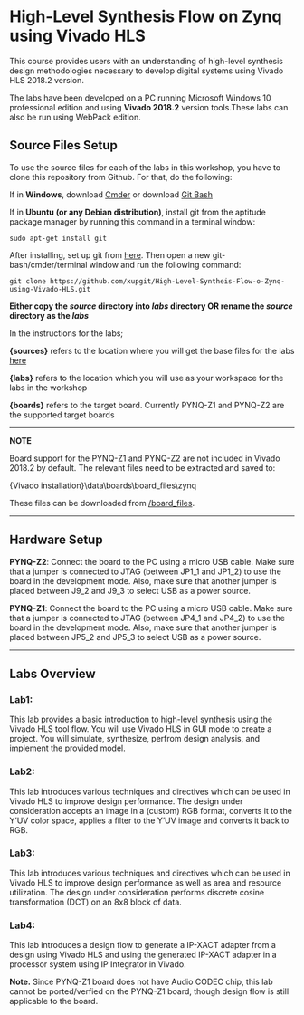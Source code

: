 # High-Level Synthesis Flow on Zynq using Vivado HLS

This course provides users with an understanding of high-level synthesis design methodologies necessary to develop digital systems using Vivado HLS 2018.2 version.

The labs have been developed on a PC running Microsoft Windows 10 professional edition and using **Vivado 2018.2** version tools.These labs can also be run using WebPack edition.

## Source Files Setup

To use the source files for each of the labs in this workshop, you have to clone this repository from Github. For that, do the following:

  If in **Windows**, download [Cmder](http://cmder.net/) or download [Git Bash](https://git-scm.com/download/win)

  If in **Ubuntu (or any Debian distribution)**, install git from the aptitude package manager by running this command in a terminal window:
  ```
  sudo apt-get install git
  ```

  After installing, set up git from [here](https://help.github.com/articles/set-up-git/).  Then open a new git-bash/cmder/terminal window and run the following command:
  ```
  git clone https://github.com/xupgit/High-Level-Syntheis-Flow-o-Zynq-using-Vivado-HLS.git
  ```

**Either copy the _source_ directory into _labs_ directory OR rename the _source_ directory as the _labs_**

In the instructions for the labs;

**{sources}** refers to the location where you will get the base files for the labs [here](https://github.com/xupgit/High-Level-Syntheis-Flow-on-Zynq-using-Vivado-HLS/tree/master/source)

**{labs}** refers to the location which you will use as your workspace for the labs in the workshop

**{boards}** refers to the target board. Currently PYNQ-Z1 and PYNQ-Z2 are the supported target boards

---
**NOTE**

Board support for the PYNQ-Z1 and PYNQ-Z2 are not included in Vivado 2018.2 by default. The relevant files need to be extracted and saved to:

 {Vivado installation}\data\boards\board_files\zynq

These files can be downloaded from [/board_files](https://github.com/xupgit/Zynq-Design-using-Vivado/tree/master/board_files).

---

## Hardware Setup

**PYNQ-Z2**:  Connect the board to the PC using a micro USB cable. Make sure that a jumper is connected to JTAG (between JP1\_1 and JP1\_2) to use the board in the development mode.  Also, make sure that another jumper is placed between J9\_2 and J9\_3 to select USB as a power source.


**PYNQ-Z1**:  Connect the board to the PC using a micro USB cable. Make sure that a jumper is connected to JTAG (between JP4\_1 and JP4\_2) to use the board in the development mode.  Also, make sure that another jumper is placed between JP5\_2 and JP5\_3 to select USB as a power source.

---

## Labs Overview

### Lab1:

This lab provides a basic introduction to high-level synthesis using the Vivado HLS tool flow. You will use
Vivado HLS in GUI mode to create a project. You will simulate, synthesize, perfrom design analysis, and implement the provided
model.

### Lab2:

This lab introduces various techniques and directives which can be used in Vivado HLS to improve
design performance. The design under consideration accepts an image in a (custom) RGB format,
converts it to the Y’UV color space, applies a filter to the Y’UV image and converts it back to RGB.

### Lab3:

This lab introduces various techniques and directives which can be used in Vivado HLS to improve
design performance as well as area and resource utilization. The design under consideration performs
discrete cosine transformation (DCT) on an 8x8 block of data.

### Lab4:

This lab introduces a design flow to generate a IP-XACT adapter from a design using Vivado HLS and
using the generated IP-XACT adapter in a processor system using IP Integrator in Vivado.

**Note.** Since PYNQ-Z1 board does not have Audio CODEC chip, this lab cannot be ported/verfied on the PYNQ-Z1 board, though design flow is still applicable to the board.
